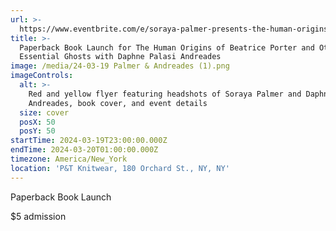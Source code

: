 ```yaml
---
url: >-
  https://www.eventbrite.com/e/soraya-palmer-presents-the-human-origins-of-beatrice-porter-tickets-829228423537?aff=oddtdtcreator
title: >-
  Paperback Book Launch for The Human Origins of Beatrice Porter and Other
  Essential Ghosts with Daphne Palasi Andreades
image: /media/24-03-19 Palmer & Andreades (1).png
imageControls:
  alt: >-
    Red and yellow flyer featuring headshots of Soraya Palmer and Daphne Palasi
    Andreades, book cover, and event details
  size: cover
  posX: 50
  posY: 50
startTime: 2024-03-19T23:00:00.000Z
endTime: 2024-03-20T01:00:00.000Z
timezone: America/New_York
location: 'P&T Knitwear, 180 Orchard St., NY, NY'
---
```


Paperback Book Launch

$5 admission
